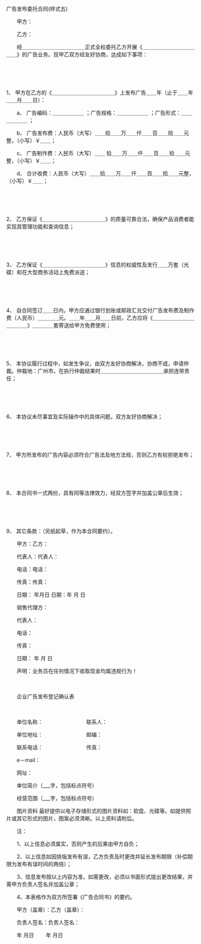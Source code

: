 



广告发布委托合同(样式五)



 

　　甲方：

　　乙方：　　

　　经＿＿＿＿＿＿＿＿＿＿＿＿正式全权委托乙方开展《＿＿＿＿＿＿＿＿＿＿＿＿》的广告业务。现甲乙双方经友好协商，达成如下事项：

　　

　　

1、
甲方在乙方的《＿＿＿＿＿＿＿＿＿＿＿＿》上发布广告＿＿年（止于＿＿年＿＿月＿＿日）：

　　a、 广告编码：＿＿＿＿＿＿ ；广告规格：＿＿＿＿＿＿ ；广告形式：＿＿＿＿＿＿ ；

　　b、 广告发布费：人民币（大写）＿＿拾＿＿万＿＿仟＿＿百＿＿拾＿＿元整，（小写）￥＿＿；

　　c、 广告制作费：人民币（大写）＿＿ 拾＿＿万＿＿仟＿＿百＿＿拾＿＿元整，（小写）￥＿＿；

　　d、 合计收费：人民币（大写）＿＿拾＿＿万＿＿仟＿＿百＿＿拾＿＿元整，（小写）￥＿＿；

　　

　　

2、
 乙方保证《＿＿＿＿＿＿＿＿＿＿＿＿》的质量可靠合法，确保产品消费者能实现其管理功能和查询信息；

　　

　　

3、
乙方保证《＿＿＿＿＿＿＿＿＿＿＿＿》信息的权威性及发行＿＿万套（光碟）和在大型商务活动上免费派送；

　　

　　

4、
自合同签订＿＿日内，甲方应通过银行划账或邮政汇兑交付广告发布费及制作费（人民币）＿＿＿＿元。＿＿年＿＿月＿＿日前，乙方应将《＿＿＿＿＿＿＿＿＿＿＿＿》＿＿＿＿套寄送给甲方免费使用；

　　

　　

5、
本协议履行过程中，如发生争议，由双方友好协商解决，协商不成，申请仲裁。仲裁地：广州市。在执行仲裁结果时＿＿＿＿＿＿＿＿＿＿＿＿承担连带责任；

　　

　　

6、
本协议未尽事宜及实际操作中的具体问题，双方友好协商解决；

　　

　　

7、
甲方所发布的广告内容必须符合广告法及地方法规，否则乙方有权拒绝发布；

　　

　　

8、
本合同书一式两份，具有同等法律效力，经双方签字并加盖公章后生效；

　　

　　

9、
其它条款：（另纸起草，作为本合同要约）。　　

　　甲方：乙方：

　　代表人：代表人：

　　电话：电话：

　　传真：传真：

　　日期： 年月日 日期：年 月 日　　

　　销售代理方：

　　代表人：

　　电话：

　　传真：

　　日期： 年 月 日

　　声明：业务员在任何情况下收取现金均属违规行为！

　　


 　　企业广告发布登记确认表
 
　　



　　单位名称：　　　　　　　　 联系人：

　　单位地址：　　　　　　　　 邮编：

　　联系电话：　　　　　　　　 传真：

　　e－mail：

　　网址：

　　单位简介（___字，包括标点符号）

　　经营范围（___字，包括标点符号）

　　图片资料 最好提供以电子存储形式的图片资料如：软盘、光碟等。如提供照片或其它形式的图片，图案必须清晰。以上资料请附后。　　

　　注：

　　1、以上信息必须属实，否则产生的后果由甲方自负；

　　2、以上信息如因排版发布有误，乙方负责及时更改并延长发布期限（补偿期限为发布有误时间的两倍）；

　　3、信息发布按以上内容为准，如需更改，必须以书面形式提出更改结果，并需甲方负责人签名并加盖公章；

　　4、本表格作为双方所签署《广告合同书》的要约。　　

　　甲方（盖章）：乙方（盖章）：

　　负责人签名：负责人签名：

　　年 月日　　 年 月日